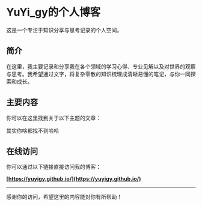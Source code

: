 # YuYi_gy的个人博客

这是一个专注于知识分享与思考记录的个人空间。

## 简介

在这里，我主要记录和分享我在各个领域的学习心得、专业见解以及对世界的观察与思考。我希望通过文字，将复杂零散的知识梳理成清晰易懂的笔记，与你一同探索和成长。

## 主要内容

你可以在这里找到关于以下主题的文章：

其实你啥都找不到哈哈

## 在线访问

你可以通过以下链接直接访问我的博客：

**[https://yuyigy.github.io/](https://yuyigy.github.io/)**

---

感谢你的访问，希望这里的内容能对你有所帮助！
